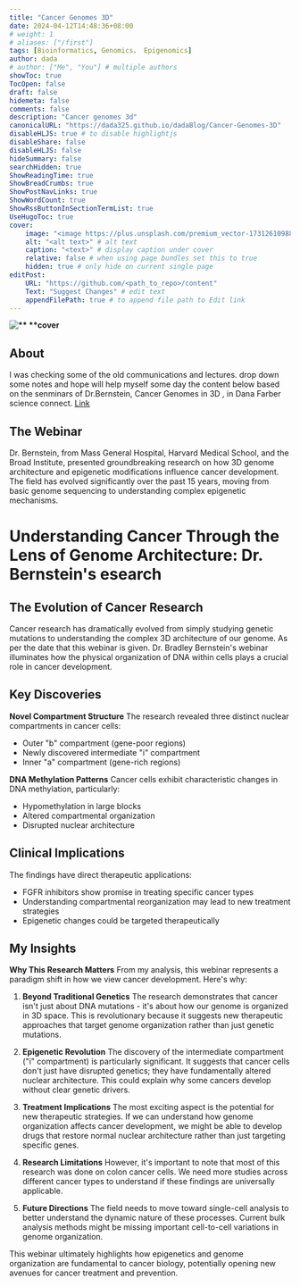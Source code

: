 ```yaml
---
title: "Cancer Genomes 3D"
date: 2024-04-12T14:48:36+08:00
# weight: 1
# aliases: ["/first"]
tags: [Bioinformatics, Genomics， Epigenomics]
author: dada
# author: ["Me", "You"] # multiple authors
showToc: true
TocOpen: false
draft: false
hidemeta: false
comments: false
description: "Cancer genomes 3d"
canonicalURL: "https://dada325.github.io/dadaBlog/Cancer-Genomes-3D"
disableHLJS: true # to disable highlightjs
disableShare: false
disableHLJS: false
hideSummary: false
searchHidden: true
ShowReadingTime: true
ShowBreadCrumbs: true
ShowPostNavLinks: true
ShowWordCount: true
ShowRssButtonInSectionTermList: true
UseHugoToc: true
cover:
    image: "<image https://plus.unsplash.com/premium_vector-1731261098887-899f871abab6?q=80&w=3348&auto=format&fit=crop&ixlib=rb-4.0.3&ixid=M3wxMjA3fDB8MHxwaG90by1wYWdlfHx8fGVufDB8fHx8fA%3D%3D>" # image path/url
    alt: "<alt text>" # alt text
    caption: "<text>" # display caption under cover
    relative: false # when using page bundles set this to true
    hidden: true # only hide on current single page
editPost:
    URL: "https://github.com/<path_to_repo>/content"
    Text: "Suggest Changes" # edit text
    appendFilePath: true # to append file path to Edit link
---
```


**![** **cover](https://plus.unsplash.com/premium_vector-1731261098887-899f871abab6?q=80&w=3348&auto=format&fit=crop&ixlib=rb-4.0.3&ixid=M3wxMjA3fDB8MHxwaG90by1wYWdlfHx8fGVufDB8fHx8fA%3D%3D)**

## About

I was checking some of the old communications and lectures. drop down some notes and hope will help myself some day
the content below based on the senminars of Dr.Bernstein, Cancer Genomes in 3D , in Dana Farber science connect.
[Link](https://www.dfhcc.harvard.edu/events/dfhcc-connecting-the-scientific-community-seminar-series/past-seminars#c15187)

## The Webinar

Dr. Bernstein, from Mass General Hospital, Harvard Medical School, and the Broad Institute, presented groundbreaking research on how 3D genome architecture and epigenetic modifications influence cancer development. The field has evolved significantly over the past 15 years, moving from basic genome sequencing to understanding complex epigenetic mechanisms.

# Understanding Cancer Through the Lens of Genome Architecture: Dr. Bernstein's esearch

## The Evolution of Cancer Research

Cancer research has dramatically evolved from simply studying genetic mutations to understanding the complex 3D architecture of our genome. As per the date that this webinar is given. Dr. Bradley Bernstein's webinar illuminates how the physical organization of DNA within cells plays a crucial role in cancer development.

## Key Discoveries

**Novel Compartment Structure**
The research revealed three distinct nuclear compartments in cancer cells:

- Outer "b" compartment (gene-poor regions)
- Newly discovered intermediate "i" compartment
- Inner "a" compartment (gene-rich regions)

**DNA Methylation Patterns**
Cancer cells exhibit characteristic changes in DNA methylation, particularly:

- Hypomethylation in large blocks
- Altered compartmental organization
- Disrupted nuclear architecture

## Clinical Implications

The findings have direct therapeutic applications:

- FGFR inhibitors show promise in treating specific cancer types
- Understanding compartmental reorganization may lead to new treatment strategies
- Epigenetic changes could be targeted therapeutically

## My Insights

**Why This Research Matters**
From my analysis, this webinar represents a paradigm shift in how we view cancer development. Here's why:

1. **Beyond Traditional Genetics**
   The research demonstrates that cancer isn't just about DNA mutations - it's about how our genome is organized in 3D space. This is revolutionary because it suggests new therapeutic approaches that target genome organization rather than just genetic mutations.

2. **Epigenetic Revolution**
   The discovery of the intermediate compartment ("i" compartment) is particularly significant. It suggests that cancer cells don't just have disrupted genetics; they have fundamentally altered nuclear architecture. This could explain why some cancers develop without clear genetic drivers.

3. **Treatment Implications**
   The most exciting aspect is the potential for new therapeutic strategies. If we can understand how genome organization affects cancer development, we might be able to develop drugs that restore normal nuclear architecture rather than just targeting specific genes.

4. **Research Limitations**
   However, it's important to note that most of this research was done on colon cancer cells. We need more studies across different cancer types to understand if these findings are universally applicable.

5. **Future Directions**
   The field needs to move toward single-cell analysis to better understand the dynamic nature of these processes. Current bulk analysis methods might be missing important cell-to-cell variations in genome organization.

This webinar ultimately highlights how epigenetics and genome organization are fundamental to cancer biology, potentially opening new avenues for cancer treatment and prevention.
